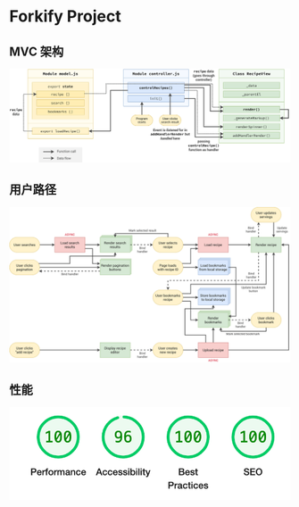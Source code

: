 # Forkify Project

## MVC 架构

![](forkify-architecture-recipe-loading.png)

## 用户路径

![](forkify-flowchart-part-3.png)

## 性能

![](lighthouse-score.png)
